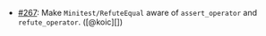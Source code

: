 * [#267](https://github.com/rubocop/rubocop-minitest/pull/267): Make `Minitest/RefuteEqual` aware of `assert_operator` and `refute_operator`. ([@koic][])
